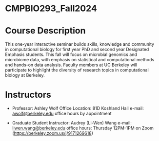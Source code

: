 # CMPBIO293_Fall2024

# Course Description
This one-year interactive seminar builds skills, knowledge and community in computational biology for first year PhD and second year Designated Emphasis students. This fall will focus on microbial genomics and microbiome data, with emphasis on statistical and computational methods and hands-on data analysis. Faculty members at UC Berkeley will participate to highlight the diversity of research topics in computational biology at Berkeley.

# Instructors
- Professor: Ashley Wolf
Office Location: 81D Koshland Hall
e-mail: awolf@berkeley.edu
office hours by appointment


- Graduate Student Instructor: Audrey (Li-Wen) Wang
e-mail: liwen.wang@berkeley.edu
office hours: Thursday 12PM-1PM on Zoom (https://berkeley.zoom.us/j/9171269618)


